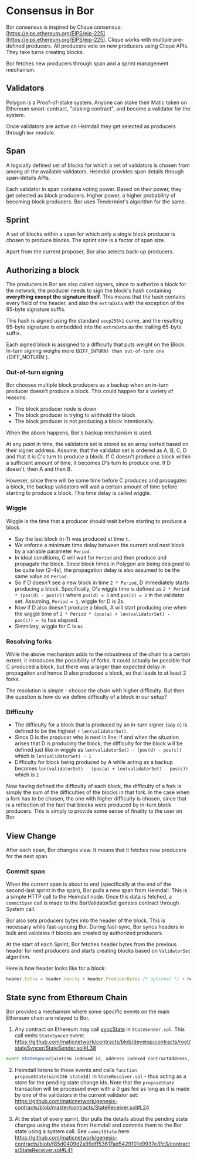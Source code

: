 # Consensus in Bor

Bor consensus is inspired by Clique consensus: [https://eips.ethereum.org/EIPS/eip-225](https://eips.ethereum.org/EIPS/eip-225). Clique works with multiple pre-defined producers. All producers vote on new producers using Clique APIs. They take turns creating blocks.

Bor fetches new producers through span and a sprint management mechanism.

## Validators

Polygon is a Proof-of-stake system. Anyone can stake their Matic token on Ethereum smart-contract, "staking contract", and become a validator for the system.

Once validators are active on Heimdall they get selected as producers through `bor` module.

## Span

A logically defined set of blocks for which a set of validators is chosen from among all the available validators. Heimdall provides span details through span-details APIs.

Each validator in span contains voting power. Based on their power, they get selected as block producers. Higher power, a higher probability of becoming block producers. Bor uses Tendermint's algorithm for the same. 

## Sprint

A set of blocks within a span for which only a single block producer is chosen to produce blocks. The sprint size is a factor of span size. 

Apart from the current proposer, Bor also selects back-up producers.

## Authorizing a block

The producers in Bor are also called signers, since to authorize a block for the network, the producer needs to sign the block's hash containing **everything except the signature itself**. This means that the hash contains every field of the header, and also the `extraData` with the exception of the 65-byte signature suffix.

This hash is signed using the standard `secp256k1` curve, and the resulting 65-byte signature is embedded into the `extraData` as the trailing 65-byte suffix.

Each signed block is assigned to a difficulty that puts weight on the Block. In-turn signing weighs more (`DIFF_INTURN) than out-of-turn one (`DIFF_NOTURN`).

### Out-of-turn signing

Bor chooses multiple block producers as a backup when an in-turn producer doesn't produce a block. This could happen for a variety of reasons:

- The block producer node is down
- The block producer is trying to withhold the block
- The block producer is not producing a block intentionally.

When the above happens, Bor's backup mechanism is used.

At any point in time, the validators set is stored as an array sorted based on their signer address. Assume, that the validator set is ordered as A, B, C, D and that it is C's turn to produce a block. If C doesn't produce a block within a sufficient amount of time, it becomes D's turn to produce one. If D doesn't, then A and then B.

However, since there will be some time before C produces and propagates a block, the backup validators will wait a certain amount of time before starting to produce a block. This time delay is called wiggle.

### Wiggle

Wiggle is the time that a producer should wait before starting to produce a block.

- Say the last block (n-1) was produced at time `t`.
- We enforce a minimum time delay between the current and next block by a variable parameter `Period`.
- In ideal conditions, C will wait for `Period` and then produce and propagate the block. Since block times in Polygon are being designed to be quite low (2-4s), the propagation delay is also assumed to be the same value as `Period`.
- So if D doesn't see a new block in time `2 * Period`, D immediately starts producing a block. Specifically, D's wiggle time is defined as `2 * Period * (pos(d) - pos(c))` where `pos(d) = 3` and `pos(c) = 2` in the validator set. Assuming, `Period = 1`, wiggle for D is 2s.
- Now if D also doesn't produce a block, A will start producing one when the wiggle time of `2 * Period * (pos(a) + len(validatorSet) - pos(c)) = 4s` has elapsed.
- Simmilary, wiggle for C is `6s`

### Resolving forks

While the above mechanism adds to the robustness of the chain to a certain extent, it introduces the possibility of forks. It could actually be possible that C produced a block, but there was a larger than expected delay in propagation and hence D also produced a block, so that leads to at least 2 forks.

The resolution is simple - choose the chain with higher difficulty. But then the question is how do we define difficulty of a block in our setup?

### Difficulty

- The difficulty for a block that is produced by an in-turn signer (say c) is defined to be the highest = `len(validatorSet)`.
- Since D is the producer who is next in line; if and when the situation arises that D is producing the block; the difficulty for the block will be defined just like in wiggle as `len(validatorSet) - (pos(d) - pos(c))` which is `len(validatorSet) - 1`
- Difficulty for block being produced by A while acting as a backup becomes `len(validatorSet) - (pos(a) + len(validatorSet) - pos(c))` which is `2`

Now having defined the difficulty of each block, the difficulty of a fork is simply the sum of the difficulties of the blocks in that fork. In the case when a fork has to be chosen, the one with higher difficulty is chosen, since that is a reflection of the fact that blocks were produced by in-turn block producers. This is simply to provide some sense of finality to the user on Bor.

## View Change

After each span, Bor changes view. It means that it fetches new producers for the next span.

### Commit span

When the current span is about to end (specifically at the end of the second-last sprint in the span), Bor pulls a new span from Heimdall. This is a simple HTTP call to the Heimdall node. Once this data is fetched, a `commitSpan` call is made to the BorValidatorSet genesis contract through System call.

Bor also sets producers bytes into the header of the block. This is necessary while fast-syncing Bor. During fast-sync, Bor syncs headers in bulk and validates if blocks are created by authorized producers.

At the start of each Sprint, Bor fetches header bytes from the previous header for next producers and starts creating blocks based on `ValidatorSet` algorithm.

Here is how header looks like for a block:

```js
header.Extra = header.Vanity + header.ProducerBytes /* optional */ + header.Seal
```

## State sync from Ethereum Chain

Bor provides a mechanism where some specific events on the main Ethereum chain are relayed to Bor.

1. Any contract on Ethereum may call [syncState](https://github.com/maticnetwork/contracts/blob/develop/contracts/root/stateSyncer/StateSender.sol#L33) in `StateSender.sol`. This call emits `StateSynced` event: https://github.com/maticnetwork/contracts/blob/develop/contracts/root/stateSyncer/StateSender.sol#L38

  ```js
  event StateSynced(uint256 indexed id, address indexed contractAddress, bytes data)
  ```

2. Heimdall listens to these events and calls `function proposeState(uint256 stateId)` in `StateReceiver.sol`  - thus acting as a store for the pending state change ids. Note that the `proposeState` transaction will be processed even with a 0 gas fee as long as it is made by one of the validators in the current validator set: https://github.com/maticnetwork/genesis-contracts/blob/master/contracts/StateReceiver.sol#L24

3. At the start of every sprint, Bor pulls the details about the pending state changes using the states from Heimdall and commits them to the Bor state using a system call. See `commitState` here: https://github.com/maticnetwork/genesis-contracts/blob/f85d0409d2a99dff53617ad5429101d9937e3fc3/contracts/StateReceiver.sol#L41